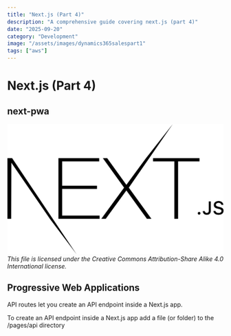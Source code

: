 ```yaml
---
title: "Next.js (Part 4)"
description: "A comprehensive guide covering next.js (part 4)"
date: "2025-09-20"
category: "Development"
image: "/assets/images/dynamics365salespart1"
tags: ["aws"]
---
```


# Next.js (Part 4)

## next-pwa

![AWS](/assets/images/page50/2560px-nextjs-logo.svg-1536x920.png)
*This file is licensed under the Creative Commons Attribution-Share Alike 4.0 International license.*


## Progressive Web Applications

API routes let you create an API endpoint inside a Next.js app.

To create an API endpoint inside a Next.js app add a file (or folder) to the /pages/api directory
